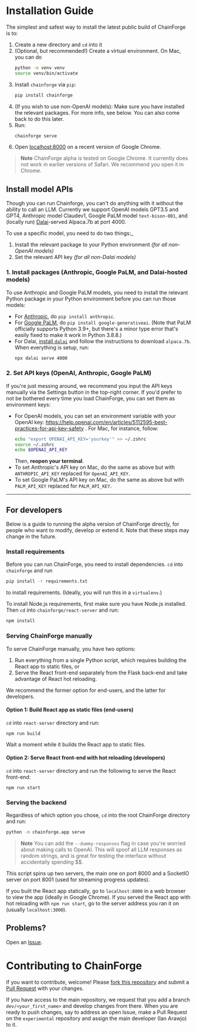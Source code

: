 # Installation Guide

The simplest and safest way to install the latest public build of ChainForge is to:
 1. Create a new directory and `cd` into it
 2. (Optional, but recommended!) Create a virtual environment. On Mac, you can do 
    ```bash
    python -m venv venv
    source venv/bin/activate
    ```
 3. Install `chainforge` via `pip`:
    ```bash
    pip install chainforge
    ```
 4. (If you wish to use non-OpenAI models): Make sure you have installed the relevant packages. For more info, see below. You can also come back to do this later.
 4. Run:
    ```bash
    chainforge serve
    ```
 5. Open [localhost:8000](http://localhost:8000/) on a recent version of Google Chrome.

> **Note**
> ChainForge alpha is tested on Google Chrome. It currently does not work in earlier versions of Safari. We recommend you open it in Chrome.

## Install model APIs

Though you can run Chainforge, you can't do anything with it without the ability to call an LLM. 
Currently we support OpenAI models GPT3.5 and GPT4, Anthropic model Claudev1, Google PaLM model `text-bison-001`, and (locally run) [Dalai](https://github.com/cocktailpeanut/dalai)-served Alpaca.7b at port 4000.

To use a specific model, you need to do two things:_
 1. Install the relevant package to your Python environment _(for all non-OpenAI models)_
 2. Set the relevant API key _(for all non-Dalai models)_

### 1. Install packages (Anthropic, Google PaLM, and Dalai-hosted models)

To use Anthropic and Google PaLM models, you need to install the relevant Python package in your Python environment before you can run those models:
 - For [Anthropic](https://github.com/anthropics/anthropic-sdk-python), do `pip install anthropic`.
 - For [Google PaLM](https://github.com/google/generative-ai-python), do `pip install google-generativeai`. (Note that PaLM officially supports Python 3.9+, but there's a minor type error that's easily fixed to make it work in Python 3.8.8.)
 - For Dalai, [install `dalai`](https://github.com/cocktailpeanut/dalai) and follow the instructions to download `alpaca.7b`. When everything is setup, run:
   ```bash
   npx dalai serve 4000
   ```

### 2. Set API keys (OpenAI, Anthropic, Google PaLM)

If you're just messing around, we recommend you input the API keys manually via the Settings button in the top-right corner. If you'd prefer to not be bothered every time you load ChainForge, you can set them as environment keys: 
 - For OpenAI models, you can set an environment variable with your OpenAI key:
   https://help.openai.com/en/articles/5112595-best-practices-for-api-key-safety . For Mac, for instance, follow:
   ```bash
   echo "export OPENAI_API_KEY='yourkey'" >> ~/.zshrc
   source ~/.zshrc
   echo $OPENAI_API_KEY
   ```
   Then, **reopen your terminal**.
 - To set Anthropic's API key on Mac, do the same as above but with `ANTHROPIC_API_KEY` replaced for `OpenAI_API_KEY`.
 - To set Google PaLM's API key on Mac, do the same as above but with `PALM_API_KEY` replaced for `PALM_API_KEY`.

---------------------------------
## For developers

Below is a guide to running the alpha version of ChainForge directly, for people who want to modify, develop or extend it. 
Note that these steps may change in the future.

### Install requirements
Before you can run ChainForge, you need to install dependencies. `cd` into `chainforge` and run

```bash
pip install -r requirements.txt
```

to install requirements. (Ideally, you will run this in a `virtualenv`.)

To install Node.js requirements, first make sure you have Node.js installed. Then `cd` into `chainforge/react-server` and run:

```bash
npm install
```

### Serving ChainForge manually

To serve ChainForge manually, you have two options:
 1. Run everything from a single Python script, which requires building the React app to static files, or 
 2. Serve the React front-end separately from the Flask back-end and take advantage of React hot reloading. 

We recommend the former option for end-users, and the latter for developers.

#### Option 1: Build React app as static files (end-users)

`cd` into `react-server` directory and run:

```
npm run build
```

Wait a moment while it builds the React app to static files.

#### Option 2: Serve React front-end with hot reloading (developers)

`cd` into `react-server` directory and run the following to serve the React front-end:

```
npm run start
```

### Serving the backend

Regardless of which option you chose, `cd` into the root ChainForge directory and run:

```bash
python -m chainforge.app serve
```

> **Note**
> You can add the `--dummy-responses` flag in case you're worried about making calls to OpenAI. This will spoof all LLM responses as random strings, and is great for testing the interface without accidentally spending $$.

This script spins up two servers, the main one on port 8000 and a SocketIO server on port 8001 (used for streaming progress updates).

If you built the React app statically, go to `localhost:8000` in a web browser to view the app (ideally in Google Chrome). 
If you served the React app with hot reloading with `npm run start`, go to the server address you ran it on (usually `localhost:3000`).

## Problems?

Open an [Issue](https://github.com/ianarawjo/ChainForge/issues).

# Contributing to ChainForge

If you want to contribute, welcome! Please [fork this repository](https://docs.github.com/en/pull-requests/collaborating-with-pull-requests/proposing-changes-to-your-work-with-pull-requests/creating-a-pull-request-from-a-fork) and submit a [Pull Request](https://github.com/ianarawjo/ChainForge/pulls) with your changes.

If you have access to the main repository, we request that you add a branch `dev/<your_first_name>` and develop changes from there. When you are ready to push changes, say to address an open Issue, make a Pull Request on the `experimental` repository and assign the main developer (Ian Arawjo) to it.
